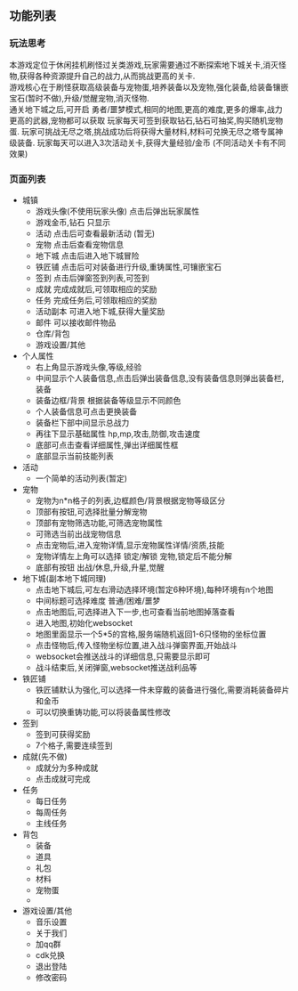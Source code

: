 ## 功能列表

### 玩法思考
本游戏定位于休闲挂机刷怪过关类游戏,玩家需要通过不断探索地下城关卡,消灭怪物,获得各种资源提升自己的战力,从而挑战更高的关卡.  
游戏核心在于刷怪获取高级装备与宠物蛋,培养装备以及宠物,强化装备,给装备镶嵌宝石(暂时不做),升级/觉醒宠物,消灭怪物.  
通关地下城之后,可开启 勇者/噩梦模式,相同的地图,更高的难度,更多的爆率,战力更高的武器,宠物都可以获取
玩家每天可签到获取钻石,钻石可抽奖,购买随机宠物蛋.
玩家可挑战无尽之塔,挑战成功后将获得大量材料,材料可兑换无尽之塔专属神级装备.
玩家每天可以进入3次活动关卡,获得大量经验/金币 (不同活动关卡有不同效果)


### 页面列表
- 城镇
    - 游戏头像(不使用玩家头像) 点击后弹出玩家属性
    - 游戏金币,钻石 只显示
    - 活动 点击后可查看最新活动 (暂无)
    - 宠物 点击后查看宠物信息 
    - 地下城 点击后进入地下城冒险
    - 铁匠铺 点击后可对装备进行升级,重铸属性,可镶嵌宝石
    - 签到 点击后弹窗签到列表,可签到
    - 成就 完成成就后,可领取相应的奖励
    - 任务 完成任务后,可领取相应的奖励
    - 活动副本 可进入地下城,获得大量奖励
    - 邮件 可以接收邮件物品
    - 仓库/背包
    - 游戏设置/其他
- 个人属性
    - 右上角显示游戏头像,等级,经验
    - 中间显示个人装备信息,点击后弹出装备信息,没有装备信息则弹出装备栏,装备
    - 装备边框/背景 根据装备等级显示不同颜色
    - 个人装备信息可点击更换装备
    - 装备栏下部中间显示总战力
    - 再往下显示基础属性 hp,mp,攻击,防御,攻击速度
    - 底部可点击查看详细属性,弹出详细属性框
    - 底部显示当前技能列表
- 活动
    - 一个简单的活动列表(暂定)
- 宠物
    - 宠物为n*n格子的列表,边框颜色/背景根据宠物等级区分
    - 顶部有按钮,可选择批量分解宠物
    - 顶部有宠物筛选功能,可筛选宠物属性
    - 可筛选当前出战宠物信息
    - 点击宠物后,进入宠物详情,显示宠物属性详情/资质,技能
    - 宠物详情左上角可以选择 锁定/解锁 宠物,锁定后不能分解
    - 底部有按钮 出战/休息,升级,升星,觉醒
- 地下城(副本地下城同理)
    - 点击地下城后,可左右滑动选择环境(暂定6种环境),每种环境有n个地图
    - 中间标题可选择难度 普通/困难/噩梦
    - 点击地图后,可选择进入下一步,也可查看当前地图掉落查看
    - 进入地图,初始化websocket
    - 地图里面显示一个5*5的宫格,服务端随机返回1-6只怪物的坐标位置
    - 点击怪物后,传入怪物坐标位置,进入战斗弹窗界面,开始战斗
    - websocket会推送战斗的详细信息,只需要显示即可
    - 战斗结束后,关闭弹窗,websocket推送战利品等
- 铁匠铺
    - 铁匠铺默认为强化,可以选择一件未穿戴的装备进行强化,需要消耗装备碎片和金币
    - 可以切换重铸功能,可以将装备属性修改
- 签到 
    - 签到可获得奖励
    - 7个格子,需要连续签到
- 成就(先不做)
    - 成就分为多种成就
    - 点击成就可完成
- 任务
    - 每日任务
    - 每周任务
    - 主线任务
- 背包
    - 装备
    - 道具
    - 礼包
    - 材料
    - 宠物蛋
    - 
- 游戏设置/其他
    - 音乐设置
    - 关于我们
    - 加qq群
    - cdk兑换
    - 退出登陆
    - 修改密码
